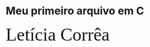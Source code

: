 # Meu primeiro arquivo em C
<div align = "center" ></div>
<font size =12 face = "Cooper Black">Letícia Corrêa</font>
</div>
